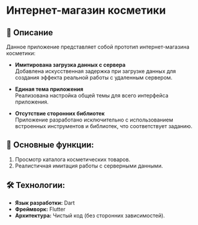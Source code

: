 # Интернет-магазин косметики

## 📖 Описание
Данное приложение представляет собой прототип интернет-магазина косметики:

- **Имитирована загрузка данных с сервера**  
  Добавлена искусственная задержка при загрузке данных для создания эффекта реальной работы с удаленным сервером.

- **Единая тема приложения**  
  Реализована настройка общей темы для всего интерфейса приложения.

- **Отсутствие сторонних библиотек**  
  Приложение разработано исключительно с использованием встроенных инструментов и библиотек, что соответствует заданию.

## 🔧 Основные функции:
1. Просмотр каталога косметических товаров.
2. Реалистичная имитация работы с серверными данными.

## 🛠️ Технологии:
- **Язык разработки:** Dart
- **Фреймворк:** Flutter
- **Архитектура:** Чистый код (без сторонних зависимостей).

